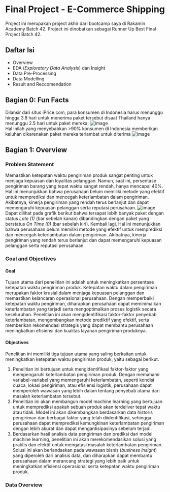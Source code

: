 # Final Project - E-Commerce Shipping
Project ini merupakan project akhir dari bootcamp saya di Rakamin Academy Batch 42. Project ini dinobatkan sebagai Runner Up Best Final Project Batch 42.

## Daftar Isi
- Overview
- EDA (_Exploratory Data Analysis_) dan Insight
- Data Pre-Processing
- Data Modelling
- Result and Reccomendation

## Bagian 0: Fun Facts
Dilansir dari situs iPrice.com, para konsumen di Indonesia harus menunggu hingga 3.8 hari untuk menerima paket tersebut disaat Thailand hanya menunggu 2.5 hari untuk paket mereka.
![image](https://github.com/user-attachments/assets/b351c222-c2c2-4e12-99cf-6d4c0f8740dc)<br>
Hal inilah yang menyebabkan >90% konsumen di Indonesia memberikan keluhan dikarenakan paket mereka terlambat untuk diterima
![image](https://github.com/user-attachments/assets/687cc646-3070-4d2d-b573-a5276c3969f4)

## Bagian 1: Overview

### Problem Statement
Memastikan ketepatan waktu pengiriman produk sangat penting untuk menjaga kepuasan dan loyalitas pelanggan. Namun, saat ini, persentase pengiriman barang yang tepat waktu sangat rendah, hanya mencapai 40%. Hal ini menunjukkan bahwa perusahaan belum memiliki metode yang efektif untuk memprediksi dan mencegah keterlambatan dalam pengiriman. Akibatnya, kinerja pengiriman yang rendah terus berlanjut dan dapat memengaruhi kepuasan pelanggan serta reputasi perusahaan.
![image](https://github.com/user-attachments/assets/c565e135-175a-4350-b04c-c5d71d0cfac1)
Dapat dilihat pada grafik berikut bahwa tersapat lebih banyak paket dengan status _Late (1)_ (bar sebelah kanan) dibandingkan dengan paket yang berstatus _On Time (0)_ (bar sebelah kiri). Kembali lagi, Hal ini menunjukkan bahwa perusahaan belum memiliki metode yang efektif untuk memprediksi dan mencegah keterlambatan dalam pengiriman. Akibatnya, kinerja pengiriman yang rendah terus berlanjut dan dapat memengaruhi kepuasan pelanggan serta reputasi perusahaan.

### Goal and Objectives
#### Goal
Tujuan utama dari penelitian ini adalah untuk meningkatkan persentase ketepatan waktu pengiriman produk. Ketepatan waktu dalam pengiriman merupakan faktor krusial dalam menjaga kepuasan pelanggan dan memastikan kelancaran operasional perusahaan. Dengan memperbaiki ketepatan waktu pengiriman, diharapkan perusahaan dapat meminimalkan keterlambatan yang terjadi serta mengoptimalkan proses logistik secara keseluruhan. Penelitian ini akan mengidentifikasi faktor-faktor penyebab keterlambatan, mengembangkan metode prediktif yang efektif, serta memberikan rekomendasi strategis yang dapat membantu perusahaan meningkatkan efisiensi dan kualitas layanan pengiriman produknya.
#### Objectives
Penelitian ini memiliki tiga tujuan utama yang saling berkaitan untuk meningkatkan ketepatan waktu pengiriman produk, yaitu sebagai berikut.
1. Penelitian ini bertujuan untuk mengidentifikasi faktor-faktor yang mempengaruhi keterlambatan pengiriman produk. Dengan memahami variabel-variabel yang memengaruhi keterlambatan, seperti kondisi cuaca, lokasi pengiriman, atau efisiensi logistik, perusahaan dapat memperoleh wawasan yang lebih dalam tentang penyebab utama dari masalah keterlambatan tersebut.
2. Penelitian ini akan membangun model machine learning yang bertujuan untuk memprediksi apakah sebuah produk akan terdeliver tepat waktu atau tidak. Model ini akan dikembangkan berdasarkan data historis pengiriman dan berbagai faktor yang telah diidentifikasi, sehingga perusahaan dapat memprediksi kemungkinan keterlambatan pengiriman dengan lebih akurat dan dapat mengantisipasinya sebelum terjadi.
3. Berdasarkan hasil analisis data pengiriman dan prediksi dari model machine learning, penelitian ini akan merekomendasikan solusi yang praktis dan efektif untuk mengatasi masalah keterlambatan pengiriman. Solusi ini akan berlandaskan pada wawasan bisnis (_business insight_) yang diperoleh dari analisis data, dan diharapkan dapat membantu perusahaan dalam merancang strategi yang lebih baik untuk meningkatkan efisiensi operasional serta ketepatan waktu pengiriman produk.

### Data Overview
